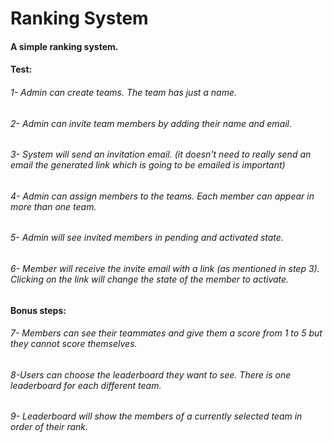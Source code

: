 # Ranking System
#### A simple ranking system.

#### Test:
###### 1- Admin can create teams. The team has just a name.
###### 2- Admin can invite team members by adding their name and email.
###### 3- System will send an invitation email. (it doesn't need to really send an email the generated link which is going to be emailed is important)
###### 4- Admin can assign members to the teams. Each member can appear in more than one team.
###### 5- Admin will see invited members in pending and activated state.
###### 6- Member will receive the invite email with a link (as mentioned in step 3). Clicking on the link will change the state of the member to activate.

#### Bonus steps:
###### 7- Members can see their teammates and give them a score from 1 to 5 but they cannot score themselves.
###### 8-Users can choose the leaderboard they want to see. There is one leaderboard for each different team.
###### 9- Leaderboard will show the members of a currently selected team in order of their rank.
